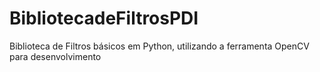 # BibliotecadeFiltrosPDI
 Biblioteca de Filtros básicos em Python, utilizando a ferramenta OpenCV para desenvolvimento
